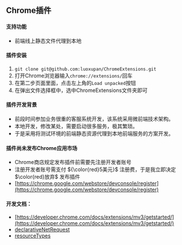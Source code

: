 ## Chrome插件

#### 支持功能
- 前端线上静态文件代理到本地

#### 插件安装
1. `git clone git@github.com:luoxupan/ChromeExtensions.git`
2. 打开Chrome浏览器输入`chrome://extensions/`回车
3. 在第二步页面里面，点击左上角的`Load unpacked`按钮
4. 在弹出文件选择框中，选中ChromeExtensions文件夹即可

#### 插件开发背景
- 前段时间参加业务很重的客服系统开发，该系统采用微前端技术架构。
- 本地开发，修改某处，需要启动很多服务，极其繁琐。
- 于是采用将测试环境的前端静态资源代理到本地前端服务的方案开发。

#### 插件尚未发布Chrome应用市场
- Chrome商店规定发布插件前需要先注册开发者账号
- 注册开发者账号需支付 ${\color{red}5美元}$ 注册费，于是我立即决定 $\color{red}放弃$ 发布插件
- [https://chrome.google.com/webstore/devconsole/register](https://chrome.google.com/webstore/devconsole/register) 

#### 开发文档：
- [https://developer.chrome.com/docs/extensions/mv3/getstarted/](https://developer.chrome.com/docs/extensions/mv3/getstarted/)
- [declarativeNetRequest](https://developer.chrome.com/docs/extensions/reference/declarativeNetRequest/)
- [resourceTypes](https://developer.chrome.com/docs/extensions/reference/declarativeNetRequest/#type-ResourceType)



<!-- ![](https://img.shields.io/static/v1?label=&message=hello&color=green) -->

